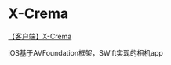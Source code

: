 # X-Crema
[【客户端】X-Crema](https://bytedancecampus1.feishu.cn/docx/doxcnlwWtgYTeq7qu71L0HZqvNu)

 iOS基于AVFoundation框架，SWift实现的相机app
